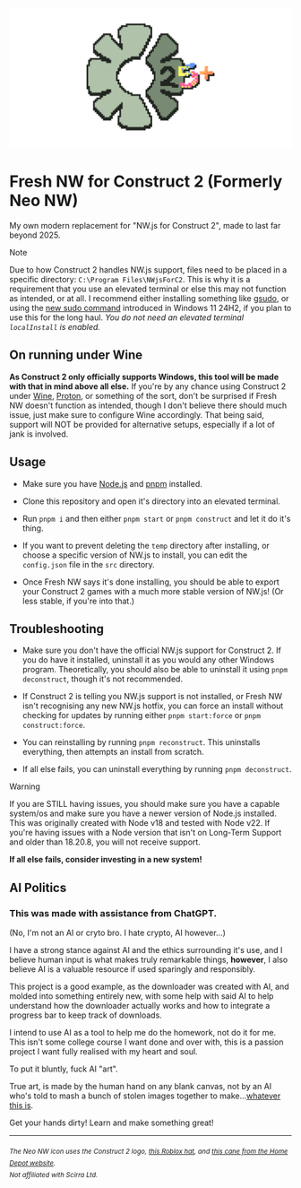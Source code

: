 ![icon as scuffed as the program](./icon_banner_readme.png)

# Fresh NW for Construct 2 (Formerly Neo NW)
My own modern replacement for "NW.js for Construct 2", made to last far beyond 2025.


> [!NOTE]
>
> Due to how Construct 2 handles NW.js support, files need to be placed in a specific directory: `C:\Program Files\NWjsForC2`. This is why it is a requirement that you use an elevated terminal or else this may not function as intended, or at all. I recommend either installing something like [gsudo](https://github.com/gerardog/gsudo), or using the [new sudo command](https://learn.microsoft.com/en-us/windows/sudo/) introduced in Windows 11 24H2, if you plan to use this for the long haul. *You do not need an elevated terminal `localInstall` is enabled.*
>
> ## On running under Wine
>
> **As Construct 2 only officially supports Windows, this tool will be made with that in mind above all else.** If you're by any chance using Construct 2 under [Wine](https://en.wikipedia.org/wiki/Wine_(software)), [Proton](https://en.wikipedia.org/wiki/Proton_(software)), or something of the sort, don't be surprised if Fresh NW doesn't function as intended, though I don't believe there should much issue, just make sure to configure Wine accordingly. That being said, support will NOT be provided for alternative setups, especially if a lot of jank is involved.

## Usage

- Make sure you have [Node.js](https://nodejs.org) and [pnpm](https://pnpm.io) installed.

- Clone this repository and open it's directory into an elevated terminal.

- Run `pnpm i` and then either `pnpm start` or `pnpm construct` and let it do it's thing.

- If you want to prevent deleting the `temp` directory after installing, or choose a specific version of NW.js to install, you can edit the `config.json` file in the `src` directory.

- Once Fresh NW says it's done installing, you should be able to export your Construct 2 games with a much more stable version of NW.js! (Or less stable, if you're into that.)
      
## Troubleshooting

- Make sure you don't have the official NW.js support for Construct 2. If you do have it installed, uninstall it as you would any other Windows program. Theoretically, you should also be able to uninstall it using `pnpm deconstruct`, though it's not recommended.

- If Construct 2 is telling you NW.js support is not installed, or Fresh NW isn't recognising any new NW.js hotfix, you can force an install without checking for updates by running either `pnpm start:force` or `pnpm construct:force`.

- You can reinstalling by running `pnpm reconstruct`. This uninstalls everything, then attempts an install from scratch.

- If all else fails, you can uninstall everything by running `pnpm deconstruct`.


> [!WARNING]
>
> If you are STILL having issues, you should make sure you have a capable system/os and make sure you have a newer version of Node.js installed. This was originally created with Node v18 and tested with Node v22. If you're having issues with a Node version that isn't on Long-Term Support and older than 18.20.8, you will not receive support.
>
> **If all else fails, consider investing in a new system!**
>


## AI Politics

### This was made with assistance from ChatGPT.

(No, I'm not an AI or cryto bro. I hate crypto, AI however...)

I have a strong stance against AI and the ethics surrounding it's use, and I believe human input is what makes truly remarkable things, **however**, I also believe AI is a valuable resource if used sparingly and responsibly.

This project is a good example, as the downloader was created with AI, and molded into something entirely new, with some help with said AI to help understand how the downloader actually works and how to integrate a progress bar to keep track of downloads.

I intend to use AI as a tool to help me do the homework, not do it for me. This isn't some college course I want done and over with, this is a passion project I want fully realised with my heart and soul.

To put it bluntly, fuck AI "art".

True art, is made by the human hand on any blank canvas, not by an AI who's told to mash a bunch of stolen images together to make...[whatever this is](https://kckarnige.github.io/dl/i_hate_ai_slop.mp4).

Get your hands dirty! Learn and make something great!

----

<sub><i>The Neo NW icon uses the Construct 2 logo, <a href="https://www.roblox.com/catalog/122415713240099/Sonic-Ova-Movie-Iconic-Pink-Hat">this Roblox hat</a>, and <a href="https://www.homedepot.com/p/Brazos-Walking-Sticks-37-in-Twisted-Walnut-Walking-Cane-502-3000-0281/205856200">this cane from the Home Depot website</a>.</i></sub>       
<sub><i>Not affiliated with Scirra Ltd.</i></sub>